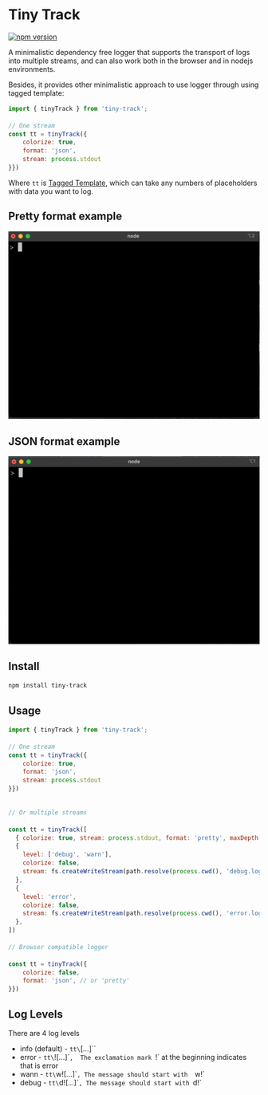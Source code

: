 # Tiny Track
[![npm version](https://img.shields.io/npm/v/tiny-track)](https://www.npmjs.com/package/tiny-track)

A minimalistic dependency free logger that supports the transport of logs into multiple streams, and can also work both in the browser and in nodejs environments.

Besides, it provides other minimalistic approach to use logger through using tagged template: 

```js
import { tinyTrack } from 'tiny-track';

// One stream
const tt = tinyTrack({
    colorize: true,
    format: 'json',
    stream: process.stdout
}})
```

Where `tt` is [Tagged Template](https://developer.mozilla.org/en-US/docs/Web/JavaScript/Reference/Template_literals#tagged_templates), which can take any numbers of placeholders with data you want to log. 

## Pretty format example

![pretty format demo](./static/pretty-demo.gif)

## JSON format example

![json format demo](./static/json-demo.gif)

## Install

```sh
npm install tiny-track
```

## Usage

```js
import { tinyTrack } from 'tiny-track';

// One stream
const tt = tinyTrack({
    colorize: true,
    format: 'json',
    stream: process.stdout
}})
```

```js 

// Or multiple streams

const tt = tinyTrack([
  { colorize: true, stream: process.stdout, format: 'pretty', maxDepth: 5 },
  {
    level: ['debug', 'warn'],
    colorize: false,
    stream: fs.createWriteStream(path.resolve(process.cwd(), 'debug.log')),
  },
  {
    level: 'error',
    colorize: false,
    stream: fs.createWriteStream(path.resolve(process.cwd(), 'error.log')),
  },
])

// Browser compatible logger

const tt = tinyTrack({
    colorize: false,
    format: 'json', // or 'pretty'
}})

```

## Log Levels 
There are 4 log levels
- info (default) - `tt\`<log-message>[...<any-data>]\``
- error - `tt\`!<log-message>[...<any-data>]\``,  The exclamation mark `!` at the beginning indicates that is error
- wann  - `tt\`w!<log-message>[...<any-data>]\``, The message should start with  `w!`
- debug  - `tt\`d!<log-message>[...<any-data>]\``, The message should start with `d!`
